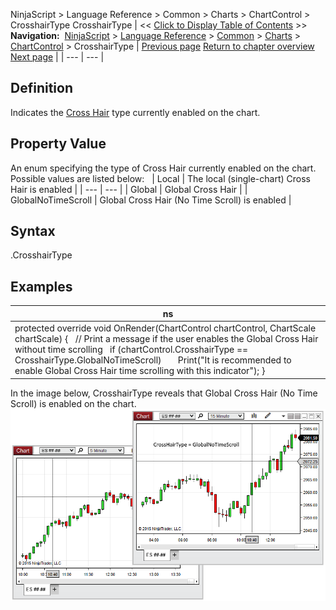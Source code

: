 ﻿
NinjaScript > Language Reference > Common > Charts > ChartControl > CrosshairType
CrosshairType
| << [Click to Display Table of Contents](crosshairtype.md) >> **Navigation:**     [NinjaScript](ninjascript-1.md) > [Language Reference](language_reference_wip-1.md) > [Common](common-1.md) > [Charts](chart-1.md) > [ChartControl](chartcontrol-1.md) > CrosshairType | [Previous page](chartpanels-1.md) [Return to chapter overview](chartcontrol-1.md) [Next page](firsttimepainted-1.md) |
| --- | --- |
## Definition
Indicates the [Cross Hair](cross_hair-1.md) type currently enabled on the chart.
## 
## Property Value
An enum specifying the type of Cross Hair currently enabled on the chart. Possible values are listed below:
 
| Local | The local (single-chart) Cross Hair is enabled |
| --- | --- |
| Global | Global Cross Hair |
| GlobalNoTimeScroll | Global Cross Hair (No Time Scroll) is enabled |
## 
## Syntax
<ChartControl>.CrosshairType
## 
## Examples
| ns |
| --- |
| protected override void OnRender(ChartControl chartControl, ChartScale chartScale) {    // Print a message if the user enables the Global Cross Hair without time scrolling    if (chartControl.CrosshairType == CrosshairType.GlobalNoTimeScroll)        Print("It is recommended to enable Global Cross Hair time scrolling with this indicator"); } |

In the image below, CrosshairType reveals that Global Cross Hair (No Time Scroll) is enabled on the chart.
 
![ChartControl_CrosshairType](chartcontrol_crosshairtype.png)

